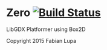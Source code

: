 Zero [![Build Status](https://travis-ci.org/flaiker/zero.svg)](https://travis-ci.org/flaiker/zero)
====

LibGDX Platformer using Box2D

Copyright 2015 Fabian Lupa
